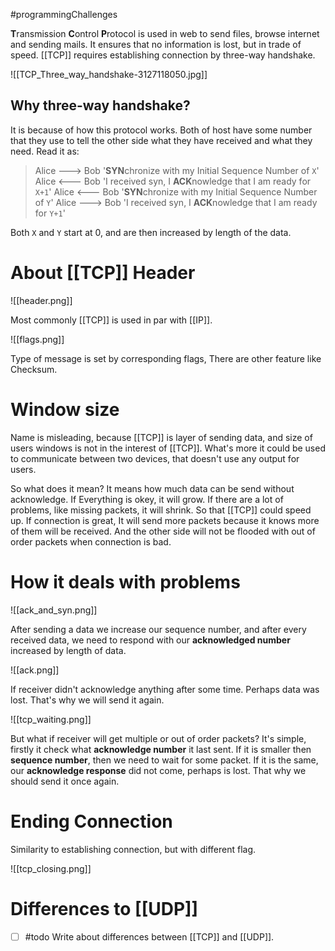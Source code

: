 #programmingChallenges 

**T**ransmission **C**ontrol **P**rotocol is used in web to send files, browse internet and sending mails. It ensures that no information is lost, but in trade of speed. [[TCP]] requires establishing connection by three-way handshake.

![[TCP_Three_way_handshake-3127118050.jpg]]

## Why three-way handshake?

It is because of how this protocol works. Both of host have some number that they use to tell the other side what they have received and what they need. Read it as:

>Alice ---> Bob  '**SYN**chronize with my Initial Sequence Number of `X`'
Alice <--- Bob   'I received syn, I **ACK**nowledge that I am ready for `X+1`'
Alice <--- Bob   '**SYN**chronize with my Initial Sequence Number of `Y`'
Alice ---> Bob   'I received syn, I **ACK**nowledge that I am ready for `Y+1`'

Both `X` and `Y` start at 0, and are then increased by length of the data.
# About [[TCP]] Header

![[header.png]]

Most commonly [[TCP]] is used in par with [[IP]].

![[flags.png]]

Type of message is set by corresponding flags, There are other feature like Checksum.

# Window size
Name is misleading, because [[TCP]] is layer of sending data, and size of users windows is not in the interest of [[TCP]]. What's more it could be used to communicate between two devices, that doesn't use any output for users. 

So what does it mean? It means how much data can be send without acknowledge. If Everything is okey, it will grow. If there are a lot of problems, like missing packets, it will shrink. So that [[TCP]] could speed up. If connection is great, It will send more packets because it knows more of them will be received. And the other side will not be flooded with out of order packets when connection is bad.

# How it deals with problems
![[ack_and_syn.png]]

After sending a data we increase our sequence number, and after every received data, we need to respond with our **acknowledged number** increased by length of data.

![[ack.png]]

If receiver didn't acknowledge anything after some time. Perhaps data was lost. That's why we will send it again.

![[tcp_waiting.png]]

But what if receiver will get multiple or out of order packets? It's simple, firstly it check what **acknowledge number** it last sent. If it is smaller then **sequence number**, then we need to wait for some packet. If it is the same, our **acknowledge response** did not come, perhaps is lost. That why we should send it once again.

# Ending Connection
Similarity to establishing connection, but with different flag.

![[tcp_closing.png]]

# Differences to [[UDP]]

- [ ] #todo Write about differences between [[TCP]] and [[UDP]].

